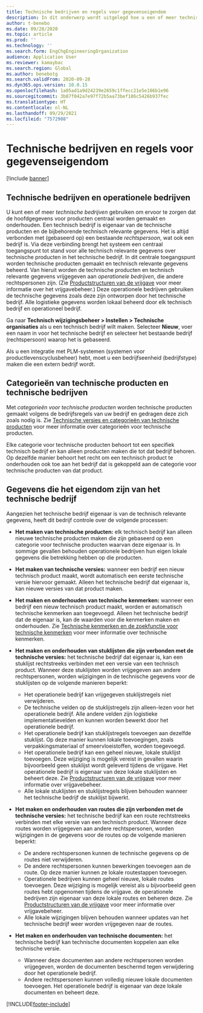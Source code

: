 ```yaml
---
title: Technische bedrijven en regels voor gegevenseigendom
description: In dit onderwerp wordt uitgelegd hoe u een of meer technische bedrijven kunt gebruiken om ervoor te zorgen dat de hoofdgegevens voor producten centraal worden gemaakt en onderhouden. Een technisch bedrijf staat voor het bedrijf dat eigenaar is van de technische producten en de technisch relevante gegevens.
author: t-benebo
ms.date: 09/28/2020
ms.topic: article
ms.prod: ''
ms.technology: ''
ms.search.form: EngChgEngineeringOrganization
audience: Application User
ms.reviewer: kamaybac
ms.search.region: Global
ms.author: benebotg
ms.search.validFrom: 2020-09-28
ms.dyn365.ops.version: 10.0.15
ms.openlocfilehash: 1a05ad1a9d24239e2659c1ffecc21e5e186b1e96
ms.sourcegitcommit: 3b87f042a7e97f72b5aa73bef186c5426b937fec
ms.translationtype: HT
ms.contentlocale: nl-NL
ms.lasthandoff: 09/29/2021
ms.locfileid: "7572908"
---
```

# <a name="engineering-companies-and-data-ownership-rules"></a>Technische bedrijven en regels voor gegevenseigendom

[!include [banner](../includes/banner.md)]

## <a name="engineering-companies-and-operational-companies"></a>Technische bedrijven en operationele bedrijven

U kunt een of meer *technische bedrijven* gebruiken om ervoor te zorgen dat de hoofdgegevens voor producten centraal worden gemaakt en onderhouden. Een technisch bedrijf is eigenaar van de technische producten en de bijbehorende technisch relevante gegevens. Het is altijd verbonden met (gebaseerd op) een bestaande *rechtspersoon*, wat ook een bedrijf is. Via deze verbinding brengt het systeem een centraal toegangspunt tot stand voor alle technisch relevante gegevens over technische producten in het technische bedrijf. In dit centrale toegangspunt worden technische producten gemaakt en technisch relevante gegevens beheerd. Van hieruit worden de technische producten en technisch relevante gegevens vrijgegeven aan *operationele bedrijven*, die andere rechtspersonen zijn. (Zie [Productstructuren van de vrijgave](release-product-structure.md) voor meer informatie over het vrijgavebeheer.) Deze operationele bedrijven gebruiken de technische gegevens zoals deze zijn ontworpen door het technische bedrijf. Alle logistieke gegevens worden lokaal beheerd door elk technisch bedrijf en operationeel bedrijf.

Ga naar **Technisch wijzigingsbeheer \> Instellen \> Technische organisaties** als u een technisch bedrijf wilt maken. Selecteer **Nieuw**, voer een naam in voor het technische bedrijf en selecteer het bestaande bedrijf (rechtspersoon) waarop het is gebaseerd.

Als u een integratie met PLM-systemen (systemen voor productlevenscyclusbeheer) hebt, moet u een bedrijfseenheid (bedrijfstype) maken die een extern bedrijf wordt.

## <a name="engineering-product-categories-and-engineering-companies"></a>Categorieën van technische producten en technische bedrijven

Met *categorieën voor technische producten* worden technische producten gemaakt volgens de bedrijfsregels van uw bedrijf en gedragen deze zich zoals nodig is. Zie [Technische versies en categorieën van technische producten](engineering-versions-product-category.md) voor meer informatie over categorieën voor technische producten.

Elke categorie voor technische producten behoort tot een specifiek technisch bedrijf en kan alleen producten maken die tot dat bedrijf behoren. Op dezelfde manier behoort het recht om een technisch product te onderhouden ook toe aan het bedrijf dat is gekoppeld aan de categorie voor technische producten van dat product.

## <a name="data-that-is-owned-by-the-engineering-company"></a>Gegevens die het eigendom zijn van het technische bedrijf

Aangezien het technische bedrijf eigenaar is van de technisch relevante gegevens, heeft dit bedrijf controle over de volgende processen:

- **Het maken van technische producten:** elk technisch bedrijf kan alleen nieuwe technische producten maken die zijn gebaseerd op een categorie voor technische producten waarvan deze eigenaar is. In sommige gevallen behouden operationele bedrijven hun eigen lokale gegevens die betrekking hebben op die producten.
- **Het maken van technische versies:** wanneer een bedrijf een nieuw technisch product maakt, wordt automatisch een eerste technische versie hiervoor gemaakt. Alleen het technische bedrijf dat eigenaar is, kan nieuwe versies van dat product maken.
- **Het maken en onderhouden van technische kenmerken:** wanneer een bedrijf een nieuw technisch product maakt, worden er automatisch technische kenmerken aan toegevoegd. Alleen het technische bedrijf dat de eigenaar is, kan de waarden voor die kenmerken maken en onderhouden. Zie [Technische kenmerken en de zoekfunctie voor technische kenmerken](engineering-attributes-and-search.md) voor meer informatie over technische kenmerken.
- **Het maken en onderhouden van stuklijsten die zijn verbonden met de technische versies:** het technische bedrijf dat eigenaar is, kan een stuklijst rechtstreeks verbinden met een versie van een technisch product. Wanneer deze stuklijsten worden vrijgegeven aan andere rechtspersonen, worden wijzigingen in de technische gegevens voor de stuklijsten op de volgende manieren beperkt:

    - Het operationele bedrijf kan vrijgegeven stuklijstregels niet verwijderen.
    - De technische velden op de stuklijstregels zijn alleen-lezen voor het operationele bedrijf. Alle andere velden zijn logistieke implementatievelden en kunnen worden bewerkt door het operationele bedrijf.
    - Het operationele bedrijf kan stuklijstregels toevoegen aan dezelfde stuklijst. Op deze manier kunnen lokale toevoegingen, zoals verpakkingsmateriaal of smeervloeistoffen, worden toegevoegd.
    - Het operationele bedrijf kan een geheel nieuwe, lokale stuklijst toevoegen. Deze wijziging is mogelijk vereist in gevallen waarin bijvoorbeeld geen stuklijst wordt geleverd tijdens de vrijgave. Het operationele bedrijf is eigenaar van deze lokale stuklijsten en beheert deze. Zie [Productstructuren van de vrijgave](release-product-structure.md) voor meer informatie over vrijgavebeheer.
    - Alle lokale stuklijsten en stuklijstregels blijven behouden wanneer het technische bedrijf de stuklijst bijwerkt.

- **Het maken en onderhouden van routes die zijn verbonden met de technische versies:** het technische bedrijf kan een route rechtstreeks verbinden met elke versie van een technisch product. Wanneer deze routes worden vrijgegeven aan andere rechtspersonen, worden wijzigingen in de gegevens voor de routes op de volgende manieren beperkt:

    - De andere rechtspersonen kunnen de technische gegevens op de routes niet verwijderen.
    - De andere rechtspersonen kunnen bewerkingen toevoegen aan de route. Op deze manier kunnen ze lokale routestappen toevoegen.
    - Operationele bedrijven kunnen geheel nieuwe, lokale routes toevoegen. Deze wijziging is mogelijk vereist als u bijvoorbeeld geen routes hebt opgenomen tijdens de vrijgave. de operationele bedrijven zijn eigenaar van deze lokale routes en beheren deze. Zie [Productstructuren van de vrijgave](release-product-structure.md) voor meer informatie over vrijgavebeheer.
    - Alle lokale wijzigingen blijven behouden wanneer updates van het technische bedrijf weer worden vrijgegeven naar de routes.

- **Het maken en onderhouden van technische documenten:** het technische bedrijf kan technische documenten koppelen aan elke technische versie.

    - Wanneer deze documenten aan andere rechtspersonen worden vrijgegeven, worden de documenten beschermd tegen verwijdering door het operationele bedrijf.
    - Andere rechtspersonen kunnen volledig nieuwe lokale documenten toevoegen. Het operationele bedrijf is eigenaar van deze lokale documenten en beheert deze.


[!INCLUDE[footer-include](../../includes/footer-banner.md)]